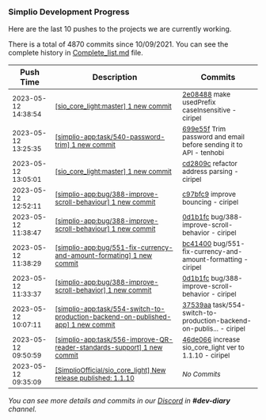 
### Simplio Development Progress

Here are the last 10 pushes to the projects we are currently working.

There is a total of 4870 commits since 10/09/2021. You can see the complete history in
 [Complete_list.md](Complete_list.md) file.

| Push Time | Description | Commits |
| --- | --- | --- |
| <sub>2023-05-12 14:38:54</sub> | <sub>[[sio_core_light:master] 1 new commit](https://github.com/SimplioOfficial/sio_core_light/commit/2e08488843803257c959d44240a8b3a5c392afc0)</sub> | <sub>[2e08488](https://github.com/SimplioOfficial/sio_core_light/commit/2e08488843803257c959d44240a8b3a5c392afc0) make usedPrefix caseInsensitive - ciripel</sub> |
| <sub>2023-05-12 13:25:35</sub> | <sub>[[simplio-app:task/540\-password\-trim] 1 new commit](https://github.com/SimplioOfficial/simplio-app/commit/699e55f62b4ca512cb0c6046796a821e994bd970)</sub> | <sub>[699e55f](https://github.com/SimplioOfficial/simplio-app/commit/699e55f62b4ca512cb0c6046796a821e994bd970) Trim password and email before sending it to API - tenhobi</sub> |
| <sub>2023-05-12 13:05:01</sub> | <sub>[[sio_core_light:master] 1 new commit](https://github.com/SimplioOfficial/sio_core_light/commit/cd2809c009a7ee0dd1689c1b7230b8bf4438d2f8)</sub> | <sub>[cd2809c](https://github.com/SimplioOfficial/sio_core_light/commit/cd2809c009a7ee0dd1689c1b7230b8bf4438d2f8) refactor address parsing - ciripel</sub> |
| <sub>2023-05-12 12:52:11</sub> | <sub>[[simplio-app:bug/388\-improve\-scroll\-behaviour] 1 new commit](https://github.com/SimplioOfficial/simplio-app/commit/c97bfc9e7fd774253daa3746dd8c7efbc597aaed)</sub> | <sub>[c97bfc9](https://github.com/SimplioOfficial/simplio-app/commit/c97bfc9e7fd774253daa3746dd8c7efbc597aaed) improve bouncing - ciripel</sub> |
| <sub>2023-05-12 11:38:47</sub> | <sub>[[simplio-app:bug/388\-improve\-scroll\-behaviour] 1 new commit](https://github.com/SimplioOfficial/simplio-app/commit/0d1b1fc0d0f7d959ee1a9350604107a99bdbee3a)</sub> | <sub>[0d1b1fc](https://github.com/SimplioOfficial/simplio-app/commit/0d1b1fc0d0f7d959ee1a9350604107a99bdbee3a) bug/388-improve-scroll-behavior - ciripel</sub> |
| <sub>2023-05-12 11:38:29</sub> | <sub>[[simplio-app:bug/551\-fix\-currency\-and\-amount\-formating] 1 new commit](https://github.com/SimplioOfficial/simplio-app/commit/bc41400a789a5ae66b3b6cffc95df4e3539ea696)</sub> | <sub>[bc41400](https://github.com/SimplioOfficial/simplio-app/commit/bc41400a789a5ae66b3b6cffc95df4e3539ea696) bug/551-fix-currency-and-amount-formatting - ciripel</sub> |
| <sub>2023-05-12 11:33:37</sub> | <sub>[[simplio-app:bug/388\-improve\-scroll\-behavior] 1 new commit](https://github.com/SimplioOfficial/simplio-app/commit/0d1b1fc0d0f7d959ee1a9350604107a99bdbee3a)</sub> | <sub>[0d1b1fc](https://github.com/SimplioOfficial/simplio-app/commit/0d1b1fc0d0f7d959ee1a9350604107a99bdbee3a) bug/388-improve-scroll-behavior - ciripel</sub> |
| <sub>2023-05-12 10:07:11</sub> | <sub>[[simplio-app:task/554\-switch\-to\-production\-backend\-on\-published\-app] 1 new commit](https://github.com/SimplioOfficial/simplio-app/commit/37539aab6edb79a960051d2ed0f1045c7a01717e)</sub> | <sub>[37539aa](https://github.com/SimplioOfficial/simplio-app/commit/37539aab6edb79a960051d2ed0f1045c7a01717e) task/554-switch-to-production-backend-on-publis... - ciripel</sub> |
| <sub>2023-05-12 09:50:59</sub> | <sub>[[simplio-app:task/556\-improve\-QR\-reader\-standards\-support] 1 new commit](https://github.com/SimplioOfficial/simplio-app/commit/46de066483a0e842f104e36b4f52a0d94ef9ea8a)</sub> | <sub>[46de066](https://github.com/SimplioOfficial/simplio-app/commit/46de066483a0e842f104e36b4f52a0d94ef9ea8a) increase sio_core_light ver to 1.1.10 - ciripel</sub> |
| <sub>2023-05-12 09:35:09</sub> | <sub>[[SimplioOfficial/sio_core_light] New release published: 1\.1\.10](https://github.com/SimplioOfficial/sio_core_light/releases/tag/1.1.10)</sub> | <sub>_No Commits_</sub> |

_You can see more details and commits in our [Discord](https://discord.gg/aKhjuwZmdP) in **#dev-diary** channel._
